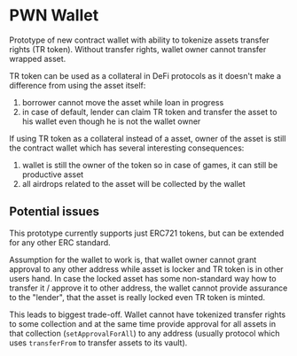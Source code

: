 # PWN Wallet

Prototype of new contract wallet with ability to tokenize assets transfer rights (TR token). Without transfer rights, wallet owner cannot transfer wrapped asset.

TR token can be used as a collateral in DeFi protocols as it doesn't make a difference from using the asset itself:
1) borrower cannot move the asset while loan in progress
2) in case of default, lender can claim TR token and transfer the asset to his wallet even though he is not the wallet owner

If using TR token as a collateral instead of a asset, owner of the asset is still the contract wallet which has several interesting consequences:
1) wallet is still the owner of the token so in case of games, it can still be productive asset
2) all airdrops related to the asset will be collected by the wallet

## Potential issues

This prototype currently supports just ERC721 tokens, but can be extended for any other ERC standard.

Assumption for the wallet to work is, that wallet owner cannot grant approval to any other address while asset is locker and TR token is in other users hand. In case the locked asset has some non-standard way how to transfer it / approve it to other address, the wallet cannot provide assurance to the "lender", that the asset is really locked even TR token is minted.

This leads to biggest trade-off. Wallet cannot have tokenized transfer rights to some collection and at the same time provide approval for all assets in that collection (`setApprovalForAll`) to any address (usually protocol which uses `transferFrom` to transfer assets to its vault).
